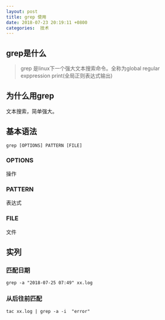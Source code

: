 ```yaml
---
layout: post
title: grep 使用
date: 2018-07-23 20:19:11 +0800
categories:  技术
---
```

## grep是什么

>grep 是linux下一个强大文本搜索命令。全称为global regular exppression print(全局正则表达式输出)

## 为什么用grep

文本搜索，简单强大。

## 基本语法

```
grep [OPTIONS] PATTERN [FILE]
```

### OPTIONS 
操作

### PATTERN 
表达式

### FILE
文件

## 实列

### 匹配日期

``` 
grep -a "2018-07-25 07:49" xx.log
```

### 从后往前匹配
```
tac xx.log | grep -a -i  "error"
```

